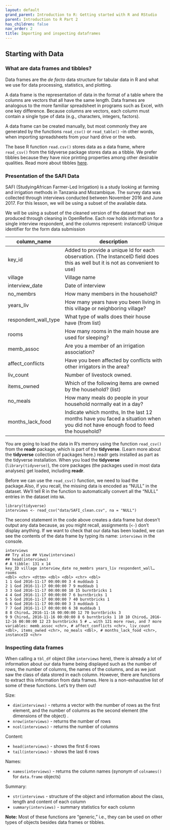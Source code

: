 ```yaml
---
layout: default
grand_parent: Introduction to R: Getting started with R and RStudio
parent: Introduction to R Part 2
has_children: false
nav_order: 2
title: Importing and inspecting dataframes
---
```


## Starting with Data 

### What are data frames and tibbles? 
Data frames are the *de facto* data structure for tabular data in R and what we use for data processing, statistics, and plotting.   
 
A data frame is the representation of data in the format of a table where the columns are vectors that all have the same length. Data frames are analogous to the more familiar spreadsheet in programs such as Excel, with one key difference. Because columns are vectors, each column must contain a single type of data (e.g., characters, integers, factors). 

A data frame can be created manually, but most commonly they are generated by the functions `read_csv()` or `read_table()` -in other words, when importing spreadsheets from your hard drive or the web.   

The base R function `read.csv()` stores data as a data frame, where `read_csv()` from the tidyverse package stores data as a tibble. We prefer tibbles because they have nice printing properties among other desirable qualities. Read more about tibbles [here](https://tibble.tidyverse.org/). 

### Presentation of the SAFI Data 

SAFI (StudyingAfrican Farmer-Led Irrigation) is a study looking at farming and irrigation methods in Tanzania and Mozambique. The survey data was collected through interviews conducted between November 2016 and June 2017. For this lesson, we will be using a subset of the available data. 

We will be using a subset of the cleaned version of the dataset that was produced through cleaning in OpenRefine. Each row holds information for a single interview respondent, and the columns represent: instanceID Unique identifier for the form data submission 


|column_name | description | 
|------------|-------------|
|key_id | Added to provide a unique Id for each observation. (The InstanceID field does this as well but it is not as convenient to use)|  
|village | Village name | 
|interview_date | Date of interview  |
|no_membrs | How many members in the household? | 
|years_liv | How many years have you been living in this village or neighboring village?  |
|respondent_wall_type | What type of walls does their house have (from list)  |
|rooms | How many rooms in the main house are used for sleeping?  |
|memb_assoc | Are you a member of an irrigation association?  |
|affect_conflicts | Have you been affected by conflicts with other irrigators in the area?  |
|liv_count | Number of livestock owned.  |
|items_owned | Which of the following items are owned by the household? (list)  |
|no_meals | How many meals do people in your household normally eat in a day?  |
|months_lack_food | Indicate which months, In the last 12 months have you faced a situation when you did not have enough food to feed the household?  |

You are going to load the data in R’s memory using the function `read_csv()` from the **readr** package, which is part of the **tidyverse**. (Learn more about the **tidyverse** collection of packages here.) readr gets installed as part as the tidyverse installation. When you load the **tidyverse** (`library(tidyverse)`), the core packages (the packages used in most data analyses) get loaded, including **readr**.   

Before we can use the `read_csv()` function, we need to load the package.Also, if you recall, the missing data is encoded as “NULL” in the dataset. We’ll tell R in the function to automatically convert all the “NULL” entries in the dataset into `NA`.   

```
library(tidyverse) 
interviews <- read_csv("data/SAFI_clean.csv", na = "NULL") 
```

The second statement in the code above creates a data frame but doesn’t output any data because, as you might recall, assignments (`<-`) don’t display anything. If we want to check that our data has been loaded, we can see the contents of the data frame by typing its name: `interviews` in the console. 

```
interviews 
## Try also ## View(interviews) 
## head(interviews) 
# A tibble: 131 x 14 
key_ID village interview_date no_membrs years_liv respondent_wall… rooms 
<dbl> <chr> <dttm> <dbl> <dbl> <chr> <dbl> 
1 1 God 2016-11-17 00:00:00 3 4 muddaub 1 
2 1 God 2016-11-17 00:00:00 7 9 muddaub 1 
3 3 God 2016-11-17 00:00:00 10 15 burntbricks 1 
4 4 God 2016-11-17 00:00:00 7 6 burntbricks 1 
5 5 God 2016-11-17 00:00:00 7 40 burntbricks 1 
6 6 God 2016-11-17 00:00:00 3 3 muddaub 1 
7 7 God 2016-11-17 00:00:00 6 38 muddaub 1 
8 8 Chirod… 2016-11-16 00:00:00 12 70 burntbricks 3 
9 9 Chirod… 2016-11-16 00:00:00 8 6 burntbricks 1 10 10 Chirod… 2016-12-16 00:00:00 12 23 burntbricks 5 # … with 121 more rows, and 7 more variables: memb_assoc <chr>, # affect_conflicts <chr>, liv_count <dbl>, items_owned <chr>, no_meals <dbl>, # months_lack_food <chr>, instanceID <chr> 
```
### Inspecting data frames 

When calling a `tbl_df` object (like `interviews` here), there is already a lot of information about our data frame being displayed such as the number of rows, the number of columns, the names of the columns, and as we just saw the class of data stored in each column. However, there are functions to extract this information from data frames. Here is a non-exhaustive list of some of these functions. Let’s try them out! 

Size: 

* `dim(interviews)` - returns a vector with the number of rows as the first element, and 
the number of columns as the second element (the dimensions of the object) . 
* `nrow(interviews)` - returns the number of rows
* `ncol(interviews)` - returns the number of columns


Content: 

* `head(interviews)` - shows the first 6 rows 
* `tail(interviews)` - shows the last 6 rows

Names: 
* `names(interviews)` - returns the column names (synonym of `colnames()` for `data.frame` objects) 

Summary: 
* `str(interviews` - structure of the object and information about the class, length and content of each column 
* `summary(interviews)` - summary statistics for each column 


**Note:** Most of these functions are “generic,” i.e., they can be used on other types of objects besides data frames or tibbles. 

